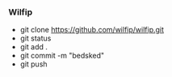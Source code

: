 ### Wilfip
* git clone https://github.com/wilfip/wilfip.git
* git status
* git add . 
* git commit -m "bedsked"
* git push

